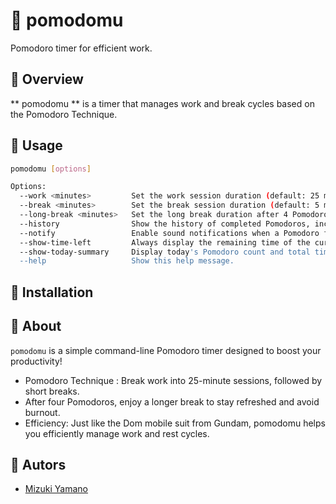 # 🍅 pomodomu
Pomodoro timer for efficient work.

## 🍅 Overview
** pomodomu ** is a timer that manages work and break cycles based on the Pomodoro Technique.

## 🍅 Usage

```sh
pomodomu [options]

Options:
  --work <minutes>         Set the work session duration (default: 25 minutes).
  --break <minutes>        Set the break session duration (default: 5 minutes).
  --long-break <minutes>   Set the long break duration after 4 Pomodoros (default: 15 minutes).
  --history                Show the history of completed Pomodoros, including total time worked today.
  --notify                 Enable sound notifications when a Pomodoro finishes.
  --show-time-left         Always display the remaining time of the current session.
  --show-today-summary     Display today's Pomodoro count and total time worked (e.g., 5 Pomodoros, 2 hours).
  --help                   Show this help message.
```

## 🍅 Installation

## 🍅 About
`pomodomu` is a simple command-line Pomodoro timer designed to boost your productivity!
- Pomodoro Technique : Break work into 25-minute sessions, followed by short breaks.
- After four Pomodoros, enjoy a longer break to stay refreshed and avoid burnout.
- Efficiency: Just like the Dom mobile suit from Gundam, pomodomu helps you efficiently manage work and rest cycles.

## 🍅 Autors
- [Mizuki Yamano](https://github.com/sorahashiroi)
